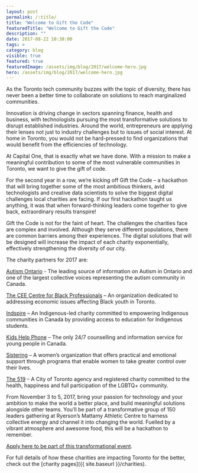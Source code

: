 ```yaml
---
layout: post
permalink: /:title/
title: "Welcome to Gift the Code"
featuredTitle: "Welcome to Gift the Code"
description: ""
date: 2017-08-22 10:30:00
tags: >
category: blog
visible: true
featured: true
featuredImage: /assets/img/blog/2017/welcome-hero.jpg
hero: /assets/img/blog/2017/welcome-hero.jpg
---
```

As the Toronto tech community buzzes with the topic of diversity, there has never been a better time to collaborate on solutions to reach marginalized communities.

Innovation is driving change in sectors spanning finance, health and business, with technologists pursuing the most transformative solutions to disrupt established industries. Around the world, entrepreneurs are applying their lenses not just to industry challenges but to issues of social interest. At home in Toronto, you would not be hard-pressed to find organizations that would benefit from the efficiencies of technology.

At Capital One, that is exactly what we have done. With a mission to make a meaningful contribution to some of the most vulnerable communities in Toronto, we want to give the gift of code.

For the second year in a row, we’re kicking off Gift the Code – a hackathon that will bring together some of the most ambitious thinkers, avid technologists and creative data scientists to solve the biggest digital challenges local charities are facing. If our first hackathon taught us anything, it was that when forward-thinking leaders come together to give back, extraordinary results transpire!

Gift the Code is not for the faint of heart. The challenges the charities face are complex and involved. Although they serve different populations, there are common barriers among their experiences. The digital solutions that will be designed will increase the impact of each charity exponentially, effectively strengthening the diversity of our city.

The charity partners for 2017 are:

[Autism Ontario](http://www.autismontario.com/) - The leading source of information on Autism in Ontario and one of the largest collective voices representing the autism community in Canada.

[The CEE Centre for Black Professionals](http://www.ceetoronto.com/) – An organization dedicated to addressing economic issues affecting Black youth in Toronto.

[Indspire](http://indspire.ca/) – An Indigenous-led charity committed to empowering Indigenous communities in Canada by providing access to education for Indigenous students.  

[Kids Help Phone](https://kidshelpphone.ca/) – The only 24/7 counselling and information service for young people in Canada.

[Sistering](http://www.sistering.org/) – A women’s organization that offers practical and emotional support through programs that enable women to take greater control over their lives.

[The 519](http://www.the519.org/) – A City of Toronto agency and registered charity committed to the health, happiness and full participation of the LGBTQ+ community.

From November 3 to 5, 2017, bring your passion for technology and your ambition to make the world a better place, and build meaningful solutions alongside other teams. You’ll be part of a transformative group of 150 leaders gathering at Ryerson’s Mattamy Athletic Centre to harness collective energy and channel it into changing the world. Fuelled by a vibrant atmosphere and awesome food, this will be a hackathon to remember.

[Apply here to be part of this transformational event](https://www.hackworks.com/gtc17).

For full details of how these charities are impacting Toronto for the better, check out the [charity pages]({{ site.baseurl }}/charities).
